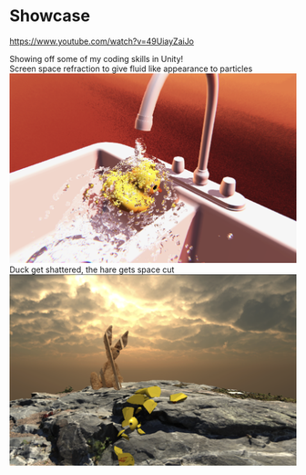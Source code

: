 # Showcase<br>
https://www.youtube.com/watch?v=49UiayZaiJo


Showing off some of my coding skills in Unity!<br>
Screen space refraction to give fluid like appearance to particles<br>
![Screen space refraction to give fluid like appearance to particles](duckfaucet.png "Screen space Refraction")<br>
Duck get shattered, the hare gets space cut<br>
![Duck get shattered, the hare gets space cut](shatter.png "Space cut & Shatter")<br>
